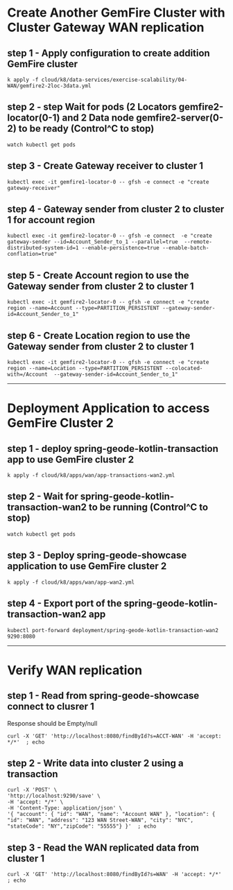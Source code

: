 # Create Another GemFire Cluster with Cluster Gateway WAN replication

## step 1 - Apply configuration to create addition GemFire cluster

```shell
k apply -f cloud/k8/data-services/exercise-scalability/04-WAN/gemfire2-2loc-3data.yml
```


## step 2 - step Wait for pods (2 Locators gemfire2-locator(0-1) and 2 Data node gemfire2-server(0-2) to be ready  (Control^C to stop)

```shell
watch kubectl get pods
```

## step 3 - Create Gateway receiver to cluster 1 

```shell
kubectl exec -it gemfire1-locator-0 -- gfsh -e connect -e "create gateway-receiver"
```

## step 4 - Gateway sender from cluster 2 to cluster 1 for account region

```shell
kubectl exec -it gemfire2-locator-0 -- gfsh -e connect  -e "create gateway-sender --id=Account_Sender_to_1 --parallel=true  --remote-distributed-system-id=1 --enable-persistence=true --enable-batch-conflation=true"
```

## step 5 - Create Account region to use the Gateway sender from cluster 2 to cluster 1

```shell
kubectl exec -it gemfire2-locator-0 -- gfsh -e connect -e "create region --name=Account --type=PARTITION_PERSISTENT --gateway-sender-id=Account_Sender_to_1"
```

## step 6 - Create Location region to use the Gateway sender from cluster 2 to cluster 1

```shell
kubectl exec -it gemfire2-locator-0 -- gfsh -e connect -e "create region --name=Location --type=PARTITION_PERSISTENT --colocated-with=/Account  --gateway-sender-id=Account_Sender_to_1"
```


----------------------------------------------------------
# Deployment Application to access GemFire Cluster 2

## step 1 - deploy spring-geode-kotlin-transaction app to use GemFire cluster 2

```shell
k apply -f cloud/k8/apps/wan/app-transactions-wan2.yml
```

## step 2 - Wait for spring-geode-kotlin-transaction-wan2 to be running  (Control^C to stop)

```shell
watch kubectl get pods
```

## step 3 - Deploy spring-geode-showcase application to use GemFire cluster 2

```shell
k apply -f cloud/k8/apps/wan/app-wan2.yml
```

## step 4 - Export port of the spring-geode-kotlin-transaction-wan2 app

```shell
kubectl port-forward deployment/spring-geode-kotlin-transaction-wan2 9290:8080
```


----------------------------------------------------------
# Verify WAN replication

## step 1 - Read from spring-geode-showcase connect to clusrer 1
Response should be Empty/null

```shell
curl -X 'GET' 'http://localhost:8080/findById?s=ACCT-WAN' -H 'accept: */*'  ; echo
```


## step 2 - Write data into cluster 2 using a transaction

```shell
curl -X 'POST' \
'http://localhost:9290/save' \
-H 'accept: */*' \
-H 'Content-Type: application/json' \
'{ "account": { "id": "WAN", "name": "Account WAN" }, "location": { "id": "WAN", "address": "123 WAN Street-WAN", "city": "NYC", "stateCode": "NY","zipCode": "55555"} }'  ; echo
```

## step 3 - Read the WAN replicated data from cluster 1

```shell
curl -X 'GET' 'http://localhost:8080/findById?s=WAN' -H 'accept: */*'  ; echo
```
